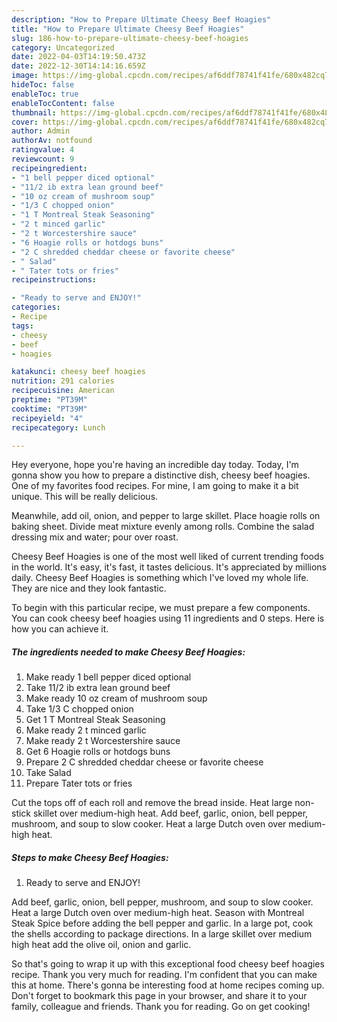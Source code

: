 ```yaml
---
description: "How to Prepare Ultimate Cheesy Beef Hoagies"
title: "How to Prepare Ultimate Cheesy Beef Hoagies"
slug: 186-how-to-prepare-ultimate-cheesy-beef-hoagies
category: Uncategorized
date: 2022-04-03T14:19:50.473Z
date: 2022-12-30T14:14:16.659Z
image: https://img-global.cpcdn.com/recipes/af6ddf78741f41fe/680x482cq70/cheesy-beef-hoagies-recipe-main-photo.jpg
hideToc: false
enableToc: true
enableTocContent: false
thumbnail: https://img-global.cpcdn.com/recipes/af6ddf78741f41fe/680x482cq70/cheesy-beef-hoagies-recipe-main-photo.jpg
cover: https://img-global.cpcdn.com/recipes/af6ddf78741f41fe/680x482cq70/cheesy-beef-hoagies-recipe-main-photo.jpg
author: Admin
authorAv: notfound
ratingvalue: 4
reviewcount: 9
recipeingredient:
- "1 bell pepper diced optional"
- "11/2 ib extra lean ground beef"
- "10 oz cream of mushroom soup"
- "1/3 C chopped onion"
- "1 T Montreal Steak Seasoning"
- "2 t minced garlic"
- "2 t Worcestershire sauce"
- "6 Hoagie rolls or hotdogs buns"
- "2 C shredded cheddar cheese or favorite cheese"
- " Salad"
- " Tater tots or fries"
recipeinstructions:

- "Ready to serve and ENJOY!"
categories:
- Recipe
tags:
- cheesy
- beef
- hoagies

katakunci: cheesy beef hoagies 
nutrition: 291 calories
recipecuisine: American
preptime: "PT39M"
cooktime: "PT39M"
recipeyield: "4"
recipecategory: Lunch

---
```



Hey everyone, hope you're having an incredible day today. Today, I'm gonna show you how to prepare a distinctive dish, cheesy beef hoagies. One of my favorites food recipes. For mine, I am going to make it a bit unique. This will be really delicious.

Meanwhile, add oil, onion, and pepper to large skillet. Place hoagie rolls on baking sheet. Divide meat mixture evenly among rolls. Combine the salad dressing mix and water; pour over roast.

Cheesy Beef Hoagies is one of the most well liked of current trending foods in the world. It's easy, it's fast, it tastes delicious. It's appreciated by millions daily. Cheesy Beef Hoagies is something which I've loved my whole life. They are nice and they look fantastic.


To begin with this particular recipe, we must prepare a few components. You can cook cheesy beef hoagies using 11 ingredients and 0 steps. Here is how you can achieve it.

<!--inarticleads1-->

##### The ingredients needed to make Cheesy Beef Hoagies:

1. Make ready 1 bell pepper diced optional
1. Take 11/2 ib extra lean ground beef
1. Make ready 10 oz cream of mushroom soup
1. Take 1/3 C chopped onion
1. Get 1 T Montreal Steak Seasoning
1. Make ready 2 t minced garlic
1. Make ready 2 t Worcestershire sauce
1. Get 6 Hoagie rolls or hotdogs buns
1. Prepare 2 C shredded cheddar cheese or favorite cheese
1. Take  Salad
1. Prepare  Tater tots or fries


Cut the tops off of each roll and remove the bread inside. Heat large non-stick skillet over medium-high heat. Add beef, garlic, onion, bell pepper, mushroom, and soup to slow cooker. Heat a large Dutch oven over medium-high heat. 

<!--inarticleads2-->

##### Steps to make Cheesy Beef Hoagies:


1. Ready to serve and ENJOY!

Add beef, garlic, onion, bell pepper, mushroom, and soup to slow cooker. Heat a large Dutch oven over medium-high heat. Season with Montreal Steak Spice before adding the bell pepper and garlic. In a large pot, cook the shells according to package directions. In a large skillet over medium high heat add the olive oil, onion and garlic. 

So that's going to wrap it up with this exceptional food cheesy beef hoagies recipe. Thank you very much for reading. I'm confident that you can make this at home. There's gonna be interesting food at home recipes coming up. Don't forget to bookmark this page in your browser, and share it to your family, colleague and friends. Thank you for reading. Go on get cooking!
